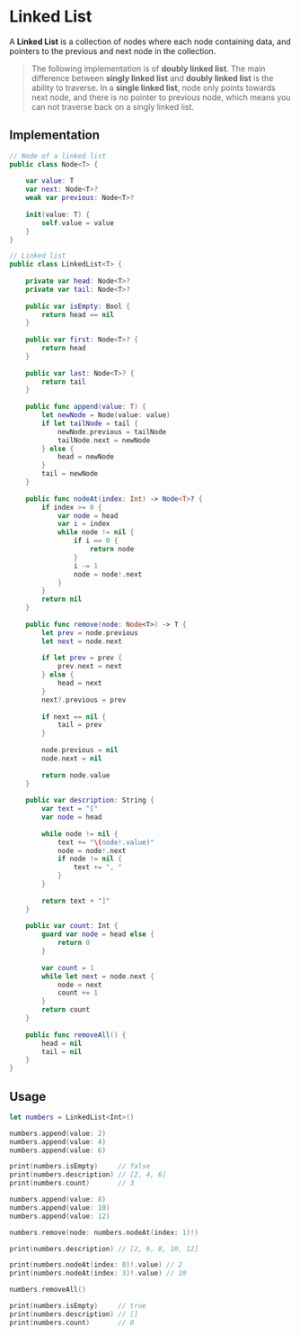 # Linked List

A **Linked List** is a collection of nodes where each node containing data, and pointers to the previous and next node in the collection.

> The following implementation is of **doubly linked list**. The main difference between **singly linked list** and **doubly linked list** is the ability to traverse. In a **single linked list**, node only points towards next node, and there is no pointer to previous node, which means you can not traverse back on a singly linked list.

## Implementation

```swift
// Node of a linked list
public class Node<T> {
    
    var value: T
    var next: Node<T>?
    weak var previous: Node<T>?
    
    init(value: T) {
        self.value = value
    }
}

// Linked list
public class LinkedList<T> {
    
    private var head: Node<T>?
    private var tail: Node<T>?
    
    public var isEmpty: Bool {
        return head == nil
    }
    
    public var first: Node<T>? {
        return head
    }
    
    public var last: Node<T>? {
        return tail
    }
    
    public func append(value: T) {
        let newNode = Node(value: value)
        if let tailNode = tail {
            newNode.previous = tailNode
            tailNode.next = newNode
        } else {
            head = newNode
        }
        tail = newNode
    }
    
    public func nodeAt(index: Int) -> Node<T>? {
        if index >= 0 {
            var node = head
            var i = index
            while node != nil {
                if i == 0 {
                    return node
                }
                i -= 1
                node = node!.next
            }
        }
        return nil
    }
    
    public func remove(node: Node<T>) -> T {
        let prev = node.previous
        let next = node.next
        
        if let prev = prev {
            prev.next = next
        } else {
            head = next
        }
        next?.previous = prev
        
        if next == nil {
            tail = prev
        }
        
        node.previous = nil
        node.next = nil
        
        return node.value
    }
    
    public var description: String {
        var text = "["
        var node = head
        
        while node != nil {
            text += "\(node!.value)"
            node = node!.next
            if node != nil {
                text += ", "
            }
        }
        
        return text + "]"
    }
    
    public var count: Int {
        guard var node = head else {
            return 0
        }
        
        var count = 1
        while let next = node.next {
            node = next
            count += 1
        }
        return count
    }
    
    public func removeAll() {
        head = nil
        tail = nil
    }
}
```

## Usage

```swift
let numbers = LinkedList<Int>()

numbers.append(value: 2)
numbers.append(value: 4)
numbers.append(value: 6)

print(numbers.isEmpty)     // false
print(numbers.description) // [2, 4, 6]
print(numbers.count)       // 3

numbers.append(value: 8)
numbers.append(value: 10)
numbers.append(value: 12)

numbers.remove(node: numbers.nodeAt(index: 1)!)

print(numbers.description) // [2, 6, 8, 10, 12]

print(numbers.nodeAt(index: 0)!.value) // 2
print(numbers.nodeAt(index: 3)!.value) // 10

numbers.removeAll()

print(numbers.isEmpty)     // true
print(numbers.description) // []
print(numbers.count)       // 0
```
